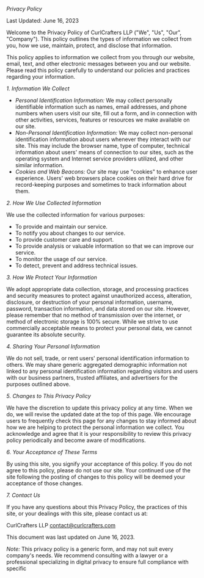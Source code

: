 *Privacy Policy*

Last Updated: June 16, 2023

Welcome to the Privacy Policy of CurlCrafters LLP ("We", "Us", "Our", "Company"). This policy outlines the types of information we collect from you, how we use, maintain, protect, and disclose that information.

This policy applies to information we collect from you through our website, email, text, and other electronic messages between you and our website. Please read this policy carefully to understand our policies and practices regarding your information.

*1. Information We Collect*

* *Personal Identification Information:* We may collect personally identifiable information such as names, email addresses, and phone numbers when users visit our site, fill out a form, and in connection with other activities, services, features or resources we make available on our site.
* *Non-Personal Identification Information:* We may collect non-personal identification information about users whenever they interact with our site. This may include the browser name, type of computer, technical information about users' means of connection to our sites, such as the operating system and Internet service providers utilized, and other similar information.
* *Cookies and Web Beacons:* Our site may use "cookies" to enhance user experience. Users' web browsers place cookies on their hard drive for record-keeping purposes and sometimes to track information about them.

*2. How We Use Collected Information*

We use the collected information for various purposes:

* To provide and maintain our service.
* To notify you about changes to our service.
* To provide customer care and support.
* To provide analysis or valuable information so that we can improve our service.
* To monitor the usage of our service.
* To detect, prevent and address technical issues.

*3. How We Protect Your Information*

We adopt appropriate data collection, storage, and processing practices and security measures to protect against unauthorized access, alteration, disclosure, or destruction of your personal information, username, password, transaction information, and data stored on our site. However, please remember that no method of transmission over the internet, or method of electronic storage is 100% secure. While we strive to use commercially acceptable means to protect your personal data, we cannot guarantee its absolute security.

*4. Sharing Your Personal Information*

We do not sell, trade, or rent users' personal identification information to others. We may share generic aggregated demographic information not linked to any personal identification information regarding visitors and users with our business partners, trusted affiliates, and advertisers for the purposes outlined above. 

*5. Changes to This Privacy Policy*

We have the discretion to update this privacy policy at any time. When we do, we will revise the updated date at the top of this page. We encourage users to frequently check this page for any changes to stay informed about how we are helping to protect the personal information we collect. You acknowledge and agree that it is your responsibility to review this privacy policy periodically and become aware of modifications.

*6. Your Acceptance of These Terms*

By using this site, you signify your acceptance of this policy. If you do not agree to this policy, please do not use our site. Your continued use of the site following the posting of changes to this policy will be deemed your acceptance of those changes.

*7. Contact Us*

If you have any questions about this Privacy Policy, the practices of this site, or your dealings with this site, please contact us at:

CurlCrafters LLP
contact@curlcrafters.com


This document was last updated on June 16, 2023.

*Note:* This privacy policy is a generic form, and may not suit every company's needs. We recommend consulting with a lawyer or a professional specializing in digital privacy to ensure full compliance with specific
